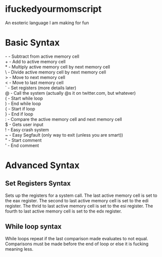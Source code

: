 # ifuckedyourmomscript
An esoteric language I am making for fun

# Basic Syntax

\- \- Subtract from active memory cell \
\+ \- Add to active memory cell \
\* \- Multiply active memory cell by next memory cell \
\\ \- Divide active memory cell by next memory cell \
\> \- Move to next memory cell \
\< \- Move to last memory cell \
\` \- Set registers (more details later) \
\@ \- Call the system (actually @s it on twitter.com, but whatever) \
\( \- Start while loop \
\) \- End while loop \
\{ \- Start if loop \
\} \- End if loop \
\: \- Compare the active memory cell and next memory cell \
\$ \- Gets user input \
\! \- Easy crash system \
\~ \- Easy Segfault (only way to exit (unless you are smart)) \
\" \- Start comment \
\' \- End comment

# Advanced Syntax

## Set Registers Syntax

Sets up the registers for a system call. The last active memory cell is set to the eax register. The second to last active memory cell is set to the edi register. The thrid to last active memory cell is set to the esi register. The fourth to last active memory cell is set to the edx register.

## While loop syntax

While loops repeat if the last comparison made evaluates to not equal. Comparisons must be made before the end of loop or else it is fucking meaning less.
